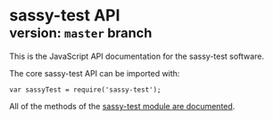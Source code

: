 # sassy-test API<br><small>version: `master` branch</small>

This is the JavaScript API documentation for the sassy-test software.

The core sassy-test API can be imported with:

```
var sassyTest = require('sassy-test');
```

All of the methods of the [sassy-test module are documented](module-sassy-test.html).
